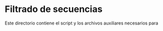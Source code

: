 # Filtrado de secuencias

Este directorio contiene el script y los archivos auxiliares necesarios para 
